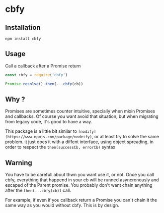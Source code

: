 # cbfy

## Installation

`npm install cbfy`


## Usage
Call a callback after a Promise return

```javascript
const cbfy = require('cbfy')

Promise.resolve().then(...cbfy(cb))

```

## Why ?

Promises are sometimes counter intuitive, specially when mixin Promises and callbacks.
Of course you want avoid that situation, but when migrating from legacy code, it's good to have a way.

This package is a little bit similar to `[nodify](https://www.npmjs.com/package/nodeify)`, or at least try to solve the  same problem.
it just does it with a diffent interface, using object spreading, in order to respect the `then(successCb, errorCb)` syntax


## Warning

You have to be carefull about thwn you want use it, or not.
Once you call cbfy, everything that happend in your cb will be runned asyncronously and escaped of the Parent promise.
You probably don't want chain anything after the `then(...cbfy(cb))` call.

For example, if even if you callback return a Promise you can`t chain it the same way as you would without cbfy.
This is by design.
